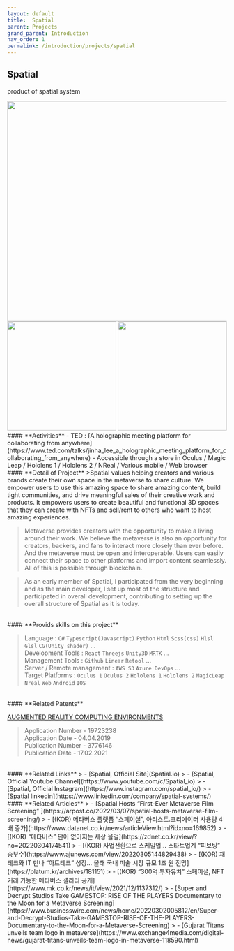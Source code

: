 ```yaml
---
layout: default
title:  Spatial
parent: Projects
grand_parent: Introduction
nav_order: 1
permalink: /introduction/projects/spatial
---
```


## **Spatial**
product of spatial system


<img src="../../assets/images/spatial-1.png" width="505">
<img src="../../assets/images/spatial-2.png" width="250"> <img src="../../assets/images/spatial-3.png" width="250">

<br>
#### **Activities**
- TED : [A holographic meeting platform for collaborating from anywhere](https://www.ted.com/talks/jinha_lee_a_holographic_meeting_platform_for_collaborating_from_anywhere)
- Accessible through a store in Oculus / Magic Leap / Hololens 1 / Hololens 2 / NReal / Various mobile / Web browser

<br>
#### **Detail of Project**
>Spatial values helping creators and various brands create their own space in the metaverse to share culture. We empower users to use this amazing space to share amazing content, build tight communities, and drive meaningful sales of their creative work and products. It empowers users to create beautiful and functional 3D spaces that they can create with NFTs and sell/rent to others who want to host amazing experiences.

>Metaverse provides creators with the opportunity to make a living around their work. We believe the metaverse is also an opportunity for creators, backers, and fans to interact more closely than ever before. And the metaverse must be open and interoperable. Users can easily connect their space to other platforms and import content seamlessly. All of this is possible through blockchain.

>As an early member of Spatial, I participated from the very beginning and as the main developer, I set up most of the structure and participated in overall development, contributing to setting up the overall structure of Spatial as it is today.

<br>
#### **Provids skills on this project**

> Language : `C#` `Typescript(Javascript)` `Python` `Html` `Scss(css)` `Hlsl` `Glsl` `CG(Unity shader)` …<br>
> Development Tools : `React` `Threejs` `Unity3D` `MRTK` …<br>
> Management Tools : `Github` `Linear` `Retool` …<br>
> Server / Remote management : `AWS S3` `Azure DevOps` …<br>
> Target Platforms : `Oculus 1` `Oculus 2` `Hololens 1` `Hololens 2` `MagicLeap` `Nreal` `Web` `Android` `IOS`<br>

<br>
#### **Related Patents**

[AUGMENTED REALITY COMPUTING ENVIRONMENTS](https://patentscope.wipo.int/search/en/detail.jsf?docId=EP318028874&docAn=19723238)
> Application Number - 19723238<br>
> Application Date - 04.04.2019<br>
> Publication Number - 3776146<br>
> Publication Date - 17.02.2021<br>

<br>
#### **Related Links**
> - [Spatial, Official Site](Spatial.io)
> - [Spatial, Official Youtube Channel](https://www.youtube.com/c/Spatial_io)
> - [Spatial, Official Instagram](https://www.instagram.com/spatial_io/)
> - [Spatial linkedin](https://www.linkedin.com/company/spatial-systems/)

<br>
#### **Related Articles**
> - [Spatial Hosts “First-Ever Metaverse Film Screening” ](https://arpost.co/2022/03/07/spatial-hosts-metaverse-film-screening/)
> - [(KOR) 메타버스 플랫폼 “스페이셜”, 아티스트.크리에이터 사용량 4배 증가](https://www.datanet.co.kr/news/articleView.html?idxno=169852)
> - [(KOR) “메타버스” 단어 없어지는 세상 올걸](https://zdnet.co.kr/view/?no=20220304174541)
> - [(KOR) 사업전환으로 스케일업… 스타트업계 “피보팅” 승부수](https://www.ajunews.com/view/20220305144829438)
> - [(KOR) 재테크와 IT 만나 “아트테크” 성장… 올해 국내 미술 시장 규모 1조 원 전망](https://platum.kr/archives/181151)
> - [(KOR) “300억 투자유치” 스페이셜, NFT 거래 가능한 메타버스 갤러리 공개](https://www.mk.co.kr/news/it/view/2021/12/1137312/)
> - [Super and Decrypt Studios Take GAMESTOP: RISE OF THE PLAYERS Documentary to the Moon for a Metaverse Screening](https://www.businesswire.com/news/home/20220302005812/en/Super-and-Decrypt-Studios-Take-GAMESTOP-RISE-OF-THE-PLAYERS-Documentary-to-the-Moon-for-a-Metaverse-Screening)
> - [Gujarat Titans unveils team logo in metaverse](https://www.exchange4media.com/digital-news/gujarat-titans-unveils-team-logo-in-metaverse-118590.html)